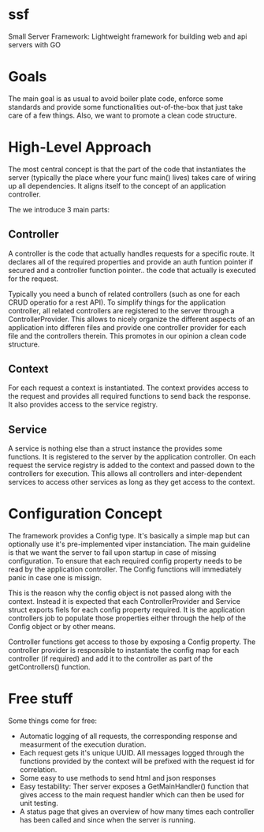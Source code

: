 # ssf
Small Server Framework: Lightweight framework for building web and api servers with GO

# Goals
The main goal is as usual to avoid boiler plate code, enforce some standards and provide some functionalities out-of-the-box that just take care of a few things. Also, we want to promote a clean code structure.

# High-Level Approach
The most central concept is that the part of the code that instantiates the server (typically the place where your func main() lives) takes care of wiring up all dependencies. It aligns itself to the concept of an application controller.

The we introduce 3 main parts:
## Controller
A controller is the code that actually handles requests for a specific route. It declares all of the required properties and provide an auth funtion pointer if secured and a controller function pointer.. the code that actually is executed for the request.

Typically you need a bunch of related controllers (such as one for each CRUD operatio for a rest API). To simplify things for the application controller, all related controllers are registered to the server through a ControllerProvider. This allows to nicely organize the different aspects of an application into differen files and provide one controller provider for each file and the controllers therein. This promotes in our opinion a clean code structure.

## Context
For each request a context is instantiated. The context provides access to the request and provides all required functions to send back the response. It also provides access to the service registry.

## Service
A service is nothing else than a struct instance the provides some functions. It is registered to the server by the application controller. On each request the service registry is added to the context and passed down to the controllers for execution. This allows all controllers and inter-dependent services to access other services as long as they get access to the context.

# Configuration Concept
The framework provides a Config type. It's basically a simple map but can optionally use it's pre-implemented viper instanciation. The main guideline is that we want the server to fail upon startup in case of missing configuration. To ensure that each required config property needs to be read by the application controller. The Config functions will immediately panic in case one is missign.

This is the reason why the config object is not passed along with the context. Instead it is expected that each ControllerProvider and Service struct exports fiels for each config property required. It is the application controllers job to populate those properties either through the help of the Config object or by other means. 

Controller functions get access to those by exposing a Config property. The controller provider is responsible to instantiate the config map for each controller (if required) and add it to the controller as part of the getControllers() function.

# Free stuff
Some things come for free:
* Automatic logging of all requests, the corresponding response and measurment of the execution duration.
* Each request gets it's unique UUID. All messages logged through the functions provided by the context will be prefixed with the request id for correlation.
* Some easy to use methods to send html and json responses
* Easy testability: Ther server exposes a GetMainHandler() function that gives access to the main request handler which can then be used for unit testing.
* A status page that gives an overview of how many times each controller has been called and since when the server is running.
